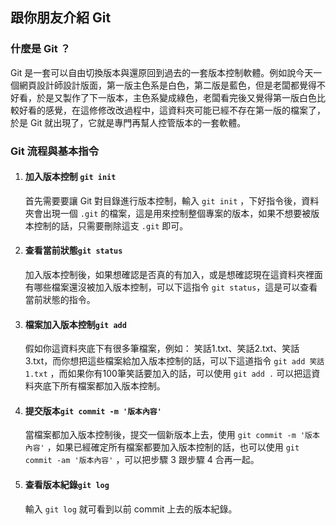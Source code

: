 ## 跟你朋友介紹 Git

### 什麼是 Git ？
Git 是一套可以自由切換版本與還原回到過去的一套版本控制軟體。例如說今天一個網頁設計師設計版面，第一版主色系是白色，第二版是藍色，但是老闆都覺得不好看，於是又製作了下一版本，主色系變成綠色，老闆看完後又覺得第一版白色比較好看的感覺，在這修修改改過程中，這資料夾可能已經不存在第一版的檔案了，於是 Git 就出現了，它就是專門再幫人控管版本的一套軟體。
###  Git 流程與基本指令
1. #### 加入版本控制 `git init`
   首先需要要讓 Git 對目錄進行版本控制，輸入 `git init` ，下好指令後，資料夾會出現一個 `.git` 的檔案，這是用來控制整個專案的版本，如果不想要被版本控制的話，只需要刪除這支 `.git` 即可。
2. #### 查看當前狀態`git status`
   加入版本控制後，如果想確認是否真的有加入，或是想確認現在這資料夾裡面有哪些檔案還沒被加入版本控制，可以下這指令 `git status`，這是可以查看當前狀態的指令。
3. #### 檔案加入版本控制`git add`
   假如你這資料夾底下有很多筆檔案，例如： 笑話1.txt、笑話2.txt、笑話3.txt，而你想把這些檔案給加入版本控制的話，可以下這道指令 `git add 笑話1.txt` ，而如果你有100筆笑話要加入的話，可以使用 `git add .` 可以把這資料夾底下所有檔案都加入版本控制。
4. #### 提交版本`git commit -m '版本內容'`
   當檔案都加入版本控制後，提交一個新版本上去，使用 `git commit -m '版本內容'` ，如果已經確定所有檔案都要加入版本控制的話，也可以使用 `git commit -am '版本內容'` ，可以把步驟 3 跟步驟 4 合再一起。
5. #### 查看版本紀錄`git log`
   輸入 `git log` 就可看到以前 commit 上去的版本紀錄。